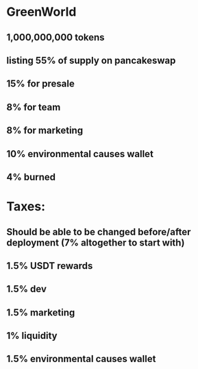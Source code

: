 # GreenWorld

## 1,000,000,000 tokens

## listing 55% of supply on pancakeswap

## 15% for presale

## 8% for team

## 8% for marketing

## 10% environmental causes wallet

## 4% burned

# Taxes:

## Should be able to be changed before/after deployment (7% altogether to start with)

## 1.5% USDT rewards

## 1.5% dev

## 1.5% marketing

## 1% liquidity

## 1.5% environmental causes wallet
